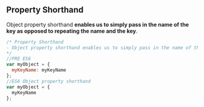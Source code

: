 ##  Property Shorthand



Object property shorthand **enables us to simply pass in the name of the key as opposed to repeating the name and the key**.

```js
/* Property Shorthand
- Object property shorthand enables us to simply pass in the name of the key as opposed to repeating the     name and the key.
*/
//PRE ES6
var myObject = {
  myKeyName: myKeyName
};
//ES6 Object property shorthand
var myObject = {
  myKeyName
};
```

